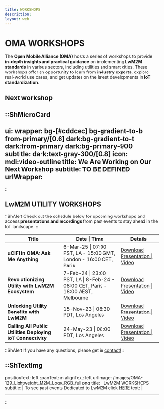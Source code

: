 ```yaml
---
title: WORKSHOPS
description:
layout: web
---
```


# OMA WORKSHOPS

The **Open Mobile Alliance (OMA)** hosts a series of workshops to provide **in-depth insights and practical guidance** on implementing **LwM2M standards** in various sectors, including utilities and smart cities. These workshops offer an opportunity to learn from **industry experts**, explore real-world use cases, and get updates on the latest developments in **IoT standardization**.

## Next workshop

::ShMicroCard
---
ui:
    wrapper: bg-[#cddcec] bg-gradient-to-b from-primary/[0.6] dark:bg-gradient-to-t dark:from-primary dark:bg-primary-900
    subtitle: dark:text-gray-300/[0.8]
icon: mdi:video-outline
title: We Are Working on Our Next Workshop 
subtitle: TO BE DEFINED
urlWrapper: 
---
::

## LwM2M UTILITY WORKSHOPS

::ShAlert
Check out the schedule below for upcoming workshops and access **presentations and recordings** from past events to stay ahead in the IoT landscape.
::
</br>


<table>
  <thead>
    <tr>
        <th>Title</th>
        <th>Date | Time</th>
        <th>Details</th>
    </tr>
</thead>
<tbody>
  <tr>
      <td><strong>uCIFI in OMA: Ask Me Anything</strong></td> 
      <td>6-Mar-25 | 07:00 PST, LA - 15:00 GMT, London - 16:00 CET, Paris</td> 
      <td><a href="https://community.openmobilealliance.org/ama-webinar-omaucifi-lwm2m-smartcity" target="_blank">Download Presentation | Video</td>
  </tr>
  <tr>
        <td><strong>Revolutionizing Utility with LwM2M Ecosystem</strong></td> 
        <td>7-Feb-24 | 23:00 PST, LA | 8-Feb-24 - 08:00 CET, Paris - 18:00 AEST, Melbourne</td> 
        <td><a href="https://21247113.hs-sites.com/revolutionizing-utilities-with-lwm2m-ecosystem-workshop-accesss-recording" target="_blank">Download Presentation | Video</td>
    </tr>
    <tr>
        <td><strong>Unlocking Utility Benefits with LwM2M</strong></td> 
        <td>15-Nov-23 | 08:30 PDT, Los Angeles</td> 
        <td><a href="http://21247113.hs-sites.com/unlocking-utility-benefits-with-lwm2m-3" target="_blank">Download Presentation | Video</a></td>
    </tr>
    <tr>
        <td><strong>Calling All Public Utilities Deploying IoT Connectivity</strong></td> 
        <td>24-May-23 | 08:00 PDT, Los Angeles</td> 
        <td><a href="https://21247113.hs-sites.com/iot-for-utilities-workshop-1" target="_blank">Download Presentation | Video</td>
    </tr>
</tbody>
</table>

::ShAlert
If you have any questions, please get in [contact!](/contact-us)
::

::ShTextImg
---
positionText: left
spanText: m
alignText: left
urlImage: /images/OMA-129_Lightweight_M2M_Logo_RGB_full.png
title: |
   LwM2M WORKSHOPS
subtitle: |
   To see past events Dedicated to LwM2M click [HERE](/oma-events/past-events)
text: |

---
::

